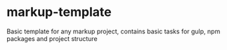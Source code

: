 # markup-template
Basic template for any markup project, contains basic tasks for gulp, npm packages and project structure
